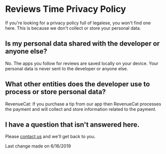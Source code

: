 # Reviews Time Privacy Policy

If you're looking for a privacy policy full of legalese, you won't find one here. This is because we don't collect or store your personal data. 

## Is my personal data shared with the developer or anyone else?

No. The apps you follow for reviews are saved locally on your device. Your personal data is never sent to the developer or anyone else.

## What other entities does the developer use to process or store personal data?

RevenueCat: If you purchase a tip from our app then RevenueCat processes the payment and will collect and store information related to the payment.

## I have a question that isn't answered here.

Please [contact us](maxlitteral+ReviewsTimeSupport@gmail.com) and we'll get back to you.

Last change made on 6/16/2019
